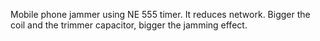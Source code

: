 Mobile phone jammer using NE 555 timer. It reduces network. Bigger the coil and the trimmer capacitor, bigger the jamming effect.
